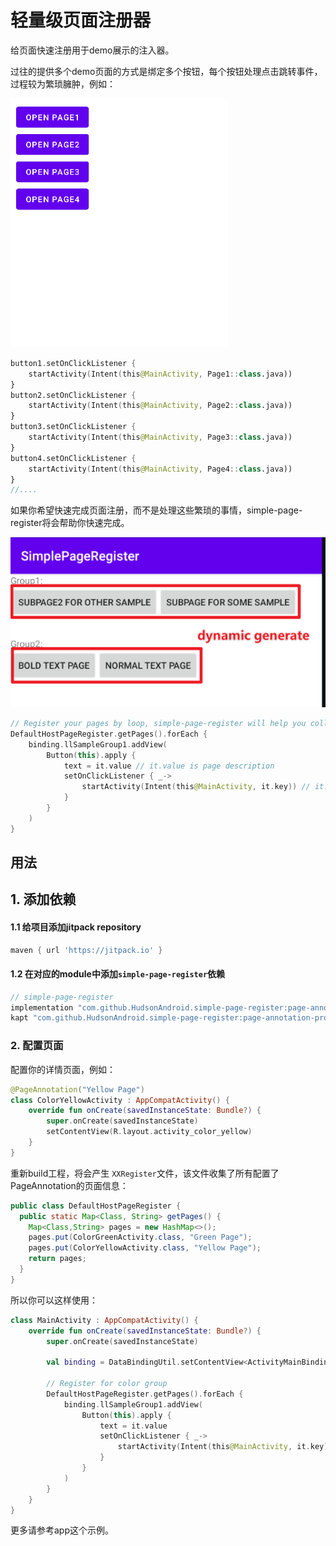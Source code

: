 # 轻量级页面注册器

给页面快速注册用于demo展示的注入器。

过往的提供多个demo页面的方式是绑定多个按钮，每个按钮处理点击跳转事件，过程较为繁琐臃肿，例如：

<img src="images/old_style.png" title="" alt="old" data-align="center">

```kotlin
button1.setOnClickListener {
    startActivity(Intent(this@MainActivity, Page1::class.java))
}
button2.setOnClickListener {
    startActivity(Intent(this@MainActivity, Page2::class.java))
}
button3.setOnClickListener {
    startActivity(Intent(this@MainActivity, Page3::class.java))
}
button4.setOnClickListener {
    startActivity(Intent(this@MainActivity, Page4::class.java))
}
//....
```

如果你希望快速完成页面注册，而不是处理这些繁琐的事情，simple-page-register将会帮助你快速完成。

<img src="images/new_style.png" title="" alt="new" data-align="center">

```kotlin
// Register your pages by loop, simple-page-register will help you collect the page 
DefaultHostPageRegister.getPages().forEach {
    binding.llSampleGroup1.addView(
        Button(this).apply {
            text = it.value // it.value is page description
            setOnClickListener { _->
                startActivity(Intent(this@MainActivity, it.key)) // it.key is page Class information
            }
        }
    )
}
```

## 用法

## 1. 添加依赖

#### 1.1 给项目添加jitpack repository

```groovy
maven { url 'https://jitpack.io' }
```

#### 1.2 在对应的module中添加`simple-page-register`依赖

```groovy
// simple-page-register
implementation "com.github.HudsonAndroid.simple-page-register:page-annotation:1.0.0" 
kapt "com.github.HudsonAndroid.simple-page-register:page-annotation-processor:1.0.0"
```

### 2. 配置页面

配置你的详情页面，例如：

```kotlin
@PageAnnotation("Yellow Page")
class ColorYellowActivity : AppCompatActivity() {
    override fun onCreate(savedInstanceState: Bundle?) {
        super.onCreate(savedInstanceState)
        setContentView(R.layout.activity_color_yellow)
    }
}
```

重新build工程，将会产生 `XXRegister`文件，该文件收集了所有配置了PageAnnotation的页面信息：

```java
public class DefaultHostPageRegister {
  public static Map<Class, String> getPages() {
    Map<Class,String> pages = new HashMap<>();
    pages.put(ColorGreenActivity.class, "Green Page");
    pages.put(ColorYellowActivity.class, "Yellow Page");
    return pages;
  }
}
```

所以你可以这样使用：

```kotlin
class MainActivity : AppCompatActivity() {
    override fun onCreate(savedInstanceState: Bundle?) {
        super.onCreate(savedInstanceState)

        val binding = DataBindingUtil.setContentView<ActivityMainBinding>(this, R.layout.activity_main)

        // Register for color group
        DefaultHostPageRegister.getPages().forEach {
            binding.llSampleGroup1.addView(
                Button(this).apply {
                    text = it.value
                    setOnClickListener { _->
                        startActivity(Intent(this@MainActivity, it.key))
                    }
                }
            )
        }
    }
}
```

更多请参考app这个示例。
